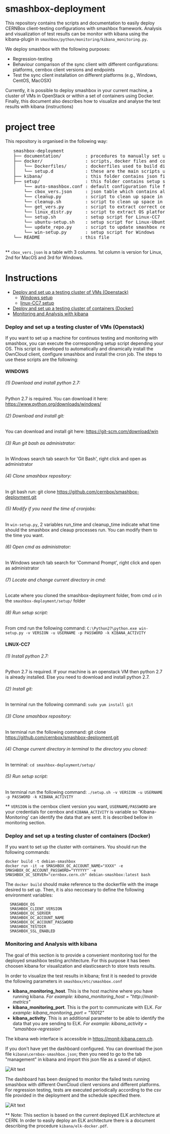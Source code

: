 smashbox-deployment
========

This repository contains the scripts and documentation to easily deploy CERNBox client-testing configurations with smashbox framework. Analysis and visualization of test results can be monitor with kibana using the kibana-plugin in `smashbox/python/monitoring/kibana_monitoring.py`.

We deploy smashbox with the following purposes:
   * Regression-testing
   * Behaviour comparison of the sync client with different configurations: platforms, cernbox client versions and endpoints
   * Test the sync client installation on different platforms (e.g., Windows, CentOS, MacOSX)

Currently, it is possible to deploy smashbox in your current machine, a cluster of VMs in OpenStack or within a set of containers using Docker. Finally, this document also describes how to visualize and analyse the test results with kibana (instructions)

project tree   
=================

This repository is organised in the following way:

<pre>
   smashbox-deployment
   ├── documentation/         : procedures to manually set up a machine for continuos testing and monitoring
   ├── docker/                : scripts, docker files and configuration used to automatically deploy and continuosly run smashbox tests in a set of containers
   │   └── Dockerfiles/       : dockerfiles used to build different images for each platform
   │   └── setup.d            : these are the main scripts used to deploy the specified architecture
   ├── kibana/                : this folder contains json files that stores kibana dashboards configurations
   ├── setup/                 : this folder contains setup scripts and tools to automatically setup the machine
       └── auto-smashbox.conf : default configuration file for smashbox
       └── cbox_vers.json     : json table which contains all available cernbox client versions for each platform
       └── cleanup.py         : script to clean up space in Windows
       └── cleanup.sh         : script to clean up space in Linux/Mac
       └── get_vers.py        : script to extract correct cernbox version form json table
       └── linux_distr.py     : script to extract OS platform version
       └── setup.sh           : setup script for Linux-CC7
       └── ubuntu-setup.sh    : setup script for Linux-Ubuntu
       └── update_repo.py     : script to update smashbox repositor in Windows
       └── win-setup.py       : setup script for Windows
   └── README               : this file

</pre>

** `cbox_vers.json` is a table with 3 columns. 1st column is version for Linux, 2nd for MacOS and 3rd for Windows.

Instructions
=================
  - [Deploy and set up a testing cluster of VMs (Openstack)](#openstack)
    - [Windows setup](#windows)
    - [linux-CC7 setup](#cc7)
  - [Deploy and set up a testing cluster of containers (Docker)](#docker)
  - [Monitoring and Analysis with kibana](#monitoring)

<h3 id="openstack"> Deploy and set up a testing cluster of VMs (Openstack)</h3>

If you want to set up a machine for continuos testing and monitoring with smashbox, you can execute the corresponding setup script depending your OS. This script is developed to automatically and dinamically install the OwnCloud client, configure smashbox and install the cron job. The steps to use these scripts are the following:

<h4 id="windows"> WINDOWS </h4>

###### (1) Download and install python 2.7:
Python 2.7 is required. You can download it here: https://www.python.org/downloads/windows/ 

###### (2) Download and install git: 
You can download and install git here: https://git-scm.com/download/win

###### (3) Run git bash as administrator:
In Windows search tab search for 'Git Bash', right click and open as administrator

###### (4) Clone smashbox repository:
In git bash run: git clone https://github.com/cernbox/smashbox-deployment.git

###### (5) Modify if you need the time of cronjobs:
In `win-setup.py`, 2 variables run_time and cleanup_time indicate what time should the smashbox and cleaup processes run. You can modify them to the time you want.

###### (6) Open cmd as administrator:
In Windows search tab search for 'Command Prompt', right click and open as administrator

###### (7) Locate and change current directory in cmd:
Locate where you cloned the smashbox-deployment folder, from cmd `cd` in the `smashbox-deployment/setup/` folder

###### (8) Run setup script:
From cmd run the following command:
`C:\Python27\python.exe win-setup.py -v VERSION -u USERNAME -p PASSWORD -k KIBANA_ACTIVITY`

<h4 id="cc7"> LINUX-CC7 </h4>

###### (1) Install python 2.7:
Python 2.7 is required. If your machine is an openstack VM then python 2.7 is already installed. Else you need to download and install python 2.7.

###### (2) Install git:
In terminal run the following command: `sudo yum install git`

###### (3) Clone smashbox repository:
In terminal run the following command: git clone https://github.com/cernbox/smashbox-deployment.git

###### (4) Change current directory in terminal to the directory you cloned:
In terminal: `cd smashbox-deployment/setup/`

###### (5) Run setup script:
In terminal run the following command: `./setup.sh -v VERSION -u USERNAME -p PASSWORD -k KIBANA_ACTIVITY`

** `VERSION` is the cernbox client version you want, `USERNAME/PASSWORD` are your credentials for cernbox and `KIBANA_ACTIVITY` is variable so 'Kibana-Monitoring' can identify the data that are sent. It is described bellow in monitoring section.


<h3 id="docker">Deploy and set up a testing cluster of containers (Docker)</h3>

If you want to set up the cluster with containers. You should run the following commands:
```
docker build -t debian-smashbox
docker run -it -e SMASHBOX_OC_ACCOUNT_NAME="XXXX" -e  SMASHBOX_OC_ACCOUNT_PASSWORD="YYYYYY" -e SMASHBOX_OC_SERVER="cernbox.cern.ch" debian-smashbox:latest bash
```

The `docker build` should make reference to the dockerfile with the image desired to set up. Then, it is also neccesary to define the following environment variables:

```
  SMASHBOX_OS
  SMASHBOX_CLIENT_VERSION
  SMASHBOX_OC_SERVER
  SMASHBOX_OC_ACCOUNT_NAME
  SMASHBOX_OC_ACCOUNT_PASSWORD
  SMASHBOX_TESTDIR
  SMASHBOX_SSL_ENABLED
```

<h3 id="monitoring">Monitoring and Analysis with kibana</h3>

The goal of this section is to provide a convenient monitoring tool for the deployed smashbox testing architecture. For this purpose it has been choosen kibana for visualization and elasticsearch to store tests results.

In order to visualize the test results in kibana; first it is needed to provide the following parameters in `smashbox/etc/smashbox.conf`

  - **kibana_monitoring_host**. This is the host machine where you have running kibana. *For example: kibana_monitoring_host = "http://monit-metrics"*
  - **kibana_monitoring_port**. This is the port to communicate with ELK. *For example:  kibana_monitoring_port = "10012"*
  - **kibana_activity**. This is an additional parameter to be able to identify the data that you are sending to ELK. *For example: kibana_activity = "smashbox-regression"*

The kibana web interface is accessible in https://monit-kibana.cern.ch.

If you don't have yet the dashboard configured. You can download the json file `kibana\cernbox-smashbox.json`; then you need to go to the tab "management" in kibana and import this json file as a saved of object.

![Alt text](/kibana/img/import-kibana-dashboard.png?raw=true "import-kibana-dashboard")

The dashboard has been designed to monitor the failed tests running smashbox with different OwnCloud client versions and different platforms. For regression testing, tests are executed periodically according to the csv file provided in the deployment and the  schedule specified there.

![Alt text](/kibana/img/smashbox-dashboard.png?raw=true "smashbox-dashboard")

** Note: This section is based on the current deployed ELK architecture at CERN. In order to easily deploy an ELK architecture there is a document describing the procedure `kibana/elk-docker.pdf`.
